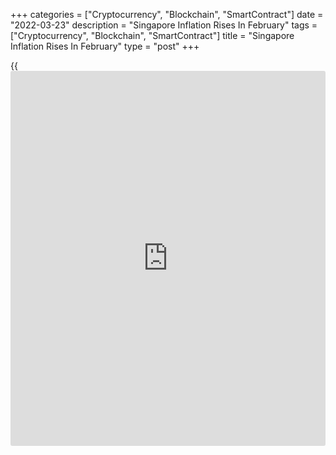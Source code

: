 +++
categories = ["Cryptocurrency", "Blockchain", "SmartContract"]
date = "2022-03-23"
description = "Singapore Inflation Rises In February"
tags = ["Cryptocurrency", "Blockchain", "SmartContract"]
title = "Singapore Inflation Rises In February"
type = "post"
+++

{{<iframe id="large-banner" src="https://www.bounty.group/#slide=1.0" width="100%" height="600" scrolling="no" style="border: 0px solid rgb(216, 221, 230); border-radius: 3px;">}}

Singapore consumer prices increased more than expected, while core
inflation eased unexpectedly in February, data published by the Monetary
Authority of Singapore and the Ministry of Trade and Industry showed on
Wednesday.

Consumer prices increased 4.3 percent year-on-year in February,
following a 4.0 percent rise in January. Economists had expected the
rate to rise to 4.2 percent.

The latest inflation was due to higher private transport inflation
offset the decline in core inflation.

MAS core inflation eased to 2.2 percent in February from 2.4 percent in
the previous month. Economists had forecast a rise of 2.5 percent

The slowing in the core rate was largely driven by lower inflation for
services, food and electricity and gas.

On a monthly basis, consumer prices remained unchanged in February and
the core CPI rose 0.9 percent.

Core inflation is forecast to reach 3.0 percent by the middle of the
year before easing in the second half as external inflation recedes.
Rising cost of air travel is expected to account for a significant part
of the increase in core inflation in the near term.

For 2022 as a whole, MAS core inflation is projected to average 2-3
percent, while overall inflation is forecast to come in within 2.5-3.5
percent.

For comments and feedback [contact](https://www.playgroundfx.com/contact/): editorial@rtt[news](https://www.letsplayfx.com/blog/forex-news-website/).com

[Economic News][1]

 **What parts of the world are seeing the best (and worst) economic
performances lately? Click[here][2] to check out our [Econ Scorecard][2]
and find out! See up-to-the-moment [ranking](https://www.playgroundfx.com/blog/crypto-exchange-ranking/)s for the best and worst
performers in [GDP][3], [unemployment rate][4], [inflation][5] and much
more.**

   1. www.rtt[news](https://www.letsplayfx.com/blog/forex-news-website/).com/Content/EconomicNews.aspx
   2. www.rtt[news](https://www.letsplayfx.com/blog/forex-news-website/).com/economic-scorecard/world-rank/retail-sales/highest-performance.aspx
   3. www.rtt[news](https://www.letsplayfx.com/blog/forex-news-website/).com/economic-scorecard/world-rank/GDP/highest-performance.aspx
   4. www.rtt[news](https://www.letsplayfx.com/blog/forex-news-website/).com/economic-scorecard/world-rank/unemployment-rate/lowest-performance.aspx
   5. www.rtt[news](https://www.letsplayfx.com/blog/forex-news-website/).com/economic-scorecard/world-rank/CPI/highest-performance.aspx